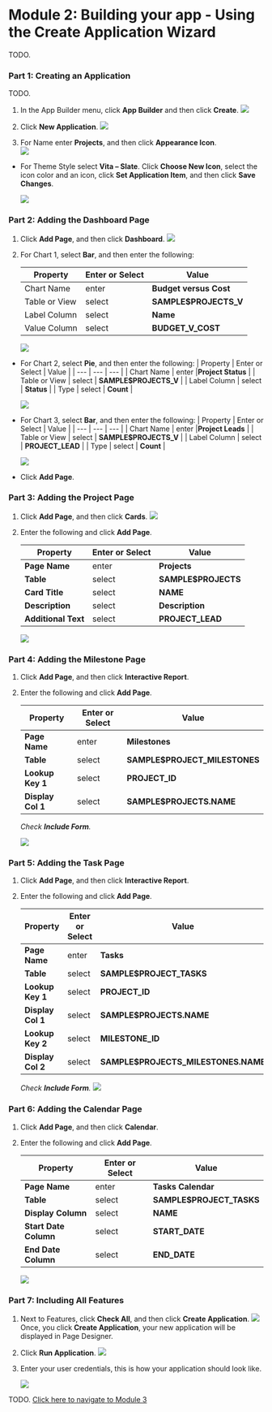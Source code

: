 # Module 2: Building your app - Using the Create Application Wizard
TODO.

### **Part 1: Creating an Application**
TODO.
1. In the App Builder menu, click **App Builder** and then click **Create**.
    ![](images/2/click-create.png)

2. Click **New Application**.
    ![](images/2/new-application.png)
3. For Name enter **Projects**, and then click **Appearance Icon**.  
    ![](images/2/appearance-icon.png)
- For Theme Style select **Vita – Slate**. Click **Choose New Icon**, select the icon color and an icon, click **Set Application Item**, and then click **Save Changes**.

    ![](images/2/choose-new-icon.png)

### **Part 2: Adding the Dashboard Page**

1. Click **Add Page**, and then click **Dashboard**.
    ![](images/2/add-page-dashboard.png)

2. For Chart 1, select **Bar**, and then enter the following:

    | Property | Enter or Select | Value |
    | --- | --- | --- |
    | Chart Name | enter |**Budget versus Cost** |
    | Table or View | select | **SAMPLE$PROJECTS_V** |
    | Label Column | select | **Name** |
    | Value Column | select | **BUDGET_V_COST** |

    ![](images/2/chart-1.png) 

- For Chart 2, select **Pie**, and then enter the following:
    | Property | Enter or Select | Value |
    | --- | --- | --- |
    | Chart Name | enter |**Project Status** |
    | Table or View | select | **SAMPLE$PROJECTS_V** |
    | Label Column | select | **Status** |
    | Type | select | **Count** |

    ![](images/2/chart-2.png)  

- For Chart 3, select **Bar**, and then enter the following:
    | Property | Enter or Select | Value |
    | --- | --- | --- |
    | Chart Name | enter |**Project Leads** |
    | Table or View | select | **SAMPLE$PROJECTS_V** |
    | Label Column | select | **PROJECT_LEAD** |
    | Type | select | **Count** |

    ![](images/2/chart-3.png) 
- Click **Add Page**.  
    

### **Part 3: Adding the Project Page**

1. Click **Add Page**, and then click **Cards**.
    ![](images/2/adding-page.png)
2. Enter the following and click **Add Page**.

    | Property | Enter or Select | Value |
    | --- | --- | --- |
    | **Page Name** | enter | **Projects** |
    | **Table** | select | **SAMPLE$PROJECTS** |
    | **Card Title** | select | **NAME** |
    | **Description** | select | **Description** |
    | **Additional Text** | select | **PROJECT_LEAD** |

    ![](images/2/add-page-project.png) 

### **Part 4: Adding the Milestone Page**

1. Click **Add Page**, and then click **Interactive Report**.
2. Enter the following and click **Add Page**.

    | Property | Enter or Select | Value |
    | --- | --- | --- |
    | **Page Name** | enter | **Milestones** |
    | **Table** | select | **SAMPLE$PROJECT_MILESTONES** |
    | **Lookup Key 1** | select | **PROJECT_ID** |
    | **Display Col 1** | select | **SAMPLE$PROJECTS.NAME** |

    *Check **Include Form**.*
    
    ![](images/2/add-page-milestone.png)

### **Part 5: Adding the Task Page**

1. Click **Add Page**, and then click **Interactive Report**.
2.  Enter the following and click **Add Page**.

    | Property | Enter or Select | Value |
    | --- | --- | --- |
    | **Page Name** | enter | **Tasks** |
    | **Table** | select | **SAMPLE$PROJECT_TASKS** |
    | **Lookup Key 1** | select | **PROJECT_ID** |
    | **Display Col 1** | select | **SAMPLE$PROJECTS.NAME** |
    | **Lookup Key 2** | select | **MILESTONE_ID** |
    | **Display Col 2** | select | **SAMPLE$PROJECTS_MILESTONES.NAME** |
    
    *Check **Include Form**.*
    ![](images/2/add-page-tasks.png)

### **Part 6: Adding the Calendar Page**

1. Click **Add Page**, and then click **Calendar**.
2. Enter the following and click **Add Page**.

    | Property | Enter or Select | Value |
    | --- | --- | --- |
    | **Page Name** | enter | **Tasks Calendar** |
    | **Table** | select | **SAMPLE$PROJECT_TASKS** |
    | **Display Column** | select | **NAME** |
    | **Start Date Column** | select | **START_DATE** |
    | **End Date Column** | select | **END_DATE** |
  
    ![](images/2/add-page-calendar.png)

### **Part 7: Including All Features**

1. Next to Features, click **Check All**, and then click **Create Application**. 
    ![](images/2/check-all.png)
    Once, you click **Create Application**, your new application will be displayed in Page Designer.
2. Click **Run Application**.
    ![](images/2/run-application.png)
3. Enter your user credentials, this is how your application should look like.

    ![](images/2/runtime-app.png)

TODO. [Click here to navigate to Module 3](3-recreating-the-app-improving-the-generated-app.md)  
